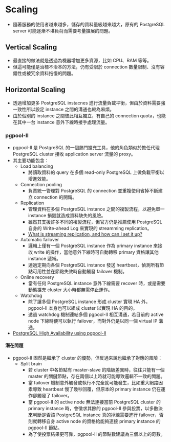 # Scaling
- 隨著服務的使用者越來越多，儲存的資料量級越來越大，原有的 PostgreSQL server 可能逐漸不堪負荷而需要考量擴展的問題。

## Vertical Scaling
- 最直接的做法就是透過為機器增加更多資源，比如 CPU、RAM 等等。
- 但這可能僅是治標不治本的方法，仍有受限於 connection 數量限制、沒有容錯性或被冗余資料拖慢的問題。

## Horizontal Scaling
- 透過增加更多 PostgreSQL instacnes 進行流量負載平衡，但由於資料需要強一致性所以設定 instance 之間的溝通也較為麻煩。
- 由於個別的 instance 之間彼此相互獨立，有自己的 connection quota，也能在其中一台 instance 意外下線時接手處理流量。

### pgpool-II
- pgpool-II 是 PostgreSQL 的一個熱門擴充工具，他的角色類似於擔任代理 PostgreSQL cluster 接收 application server 流量的 proxy。
- 其主要功能包含：
  - Load balancing
    - 將讀取資料的 query 在多個 read-only PostgreSQL 上做負載平衡以增進效能。
  - Connection pooling
    - 負責統一管理對 PostgreSQL 的 connection 並重複使用省掉不斷建立 connection 的開銷。
  - Replication
    - 管理資料在多個 PostgreSQL instance 之間的複製流程，以避免單一 instance 損毀就造成資料缺失的風險。
    - 雖然其支援許多不同的複製流程，但官方仍是推薦使用 PostgreSQL 自身的 Write-ahead Log 來實現的 streamming replication。
    - [What is streaming replication, and how can I set it up?](https://www.postgresql.fastware.com/postgresql-insider-ha-str-rep)
  - Automatic failover
    - 邏輯上僅有一個 PostgreSQL instance 作為 primary instance 來接收 write 的操作，當他意外下線時可自動轉移 primary 資格讓其他 instance 遞補。
    - 透過定期向各個 PostgreSQL instance 發送 heartbeat，偵測所有節點可用性並在節點失效時自動觸發 failover 機制。
  - Online recovery
    - 當有任何 PostgreSQL instance 意外下線需要 recover 時，或是需要動態擴充 cluster 大小時都無需停止運作。
  - Watchdog
    - 除了讓多個 PostgreSQL instance 形成 cluster 實現 HA 外，pgpool-II 本身也可以組成 cluster 以實現 HA 的目的。
    - 透過 watchdog 機制連結多個 pgpool-II 相互溝通，若目前的 active node 下線時便可以執行 failover，而對外仍是以同一個 virtual IP 溝通。
- [PostgreSQL High Availability using pgpool-II](https://www.postgresql.fastware.com/postgresql-insider-ha-pgpool-ii)

#### 潛在問題
- pgpool-II 固然是繼承了 cluster 的優勢，但反過來說也繼承了對應的風險：
  - Split brain
    - 若 cluster 中各節點有 master-slave 的階級差異時，往往只能有一個 master 的關鍵節點，存在兩個以上時就可能導致邏輯不一致的問題。
    - 當 failover 機制意外觸發或執行不完全就可能發生，比如重大網路因素導致 heartbeat 慢了幾秒回覆，但原本的 primary instance 仍在運作卻觸發了 failover。
    - 當 pgpool-II 的 active node 無法連接當前 PostgreSQL cluster 的 primary instance 時，會徵求其餘的 pgpool-II 參與投票，以多數決來判斷是否該 PostgreSQL instance 真的掉線需要進行 failover，否則就轉移自身 active node 的資格給能夠連接 primary instance 的 pgpool-II 節點。
    - 為了使投票結果更可靠，pgpool-II 的節點數建議為三個以上的奇數。
